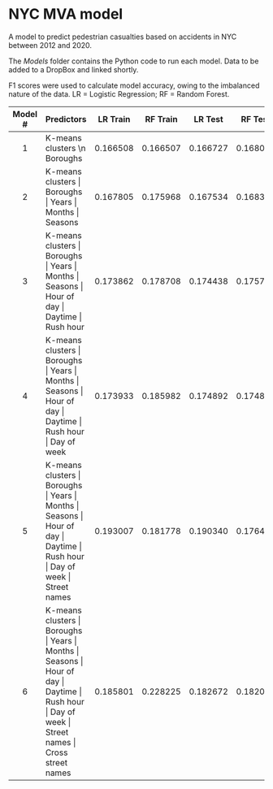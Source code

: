 # NYC MVA model

A model to predict pedestrian casualties based on accidents in NYC between 2012 and 2020.

The _Models_ folder contains the Python code to run each model. Data to be added to a DropBox and linked shortly.

F1 scores were used to calculate model accuracy, owing to the imbalanced nature of the data. LR = Logistic Regression; RF = Random Forest.

| Model # | Predictors | LR Train | RF Train | LR Test | RF Test |
| :---: | :--- | :---: | :---: | :---: | :---: |
| 1 | K-means clusters \n Boroughs | 0.166508 | 0.166507 | 0.166727 | 0.168079 |
| 2 | K-means clusters \| Boroughs \| Years \| Months \| Seasons | 0.167805 | 0.175968 | 0.167534 | 0.168375 |
| 3 | K-means clusters \| Boroughs \| Years \| Months \| Seasons \| Hour of day \| Daytime \| Rush hour | 0.173862 | 0.178708 | 0.174438 | 0.175753 | 
| 4 | K-means clusters \| Boroughs \| Years \| Months \| Seasons \| Hour of day \| Daytime \| Rush hour \| Day of week | 0.173933 |0.185982 | 0.174892 | 0.174815 |
| 5 | K-means clusters \| Boroughs \| Years \| Months \| Seasons \| Hour of day \| Daytime \| Rush hour \| Day of week \| Street names | 0.193007 | 0.181778 | 0.190340 | 0.176477 |
| 6 | K-means clusters \| Boroughs \| Years \| Months \| Seasons \| Hour of day \| Daytime \| Rush hour \| Day of week \| Street names \| Cross street names | 0.185801 | 0.228225 | 0.182672 | 0.182068 | 
